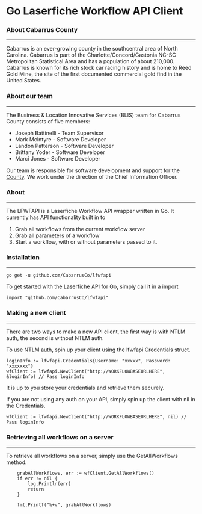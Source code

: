 # Go Laserfiche Workflow API Client

### About Cabarrus County
---
Cabarrus is an ever-growing county in the southcentral area of North Carolina. Cabarrus is part of the Charlotte/Concord/Gastonia NC-SC Metropolitan Statistical Area and has a population of about 210,000. Cabarrus is known for its rich stock car racing history and is home to Reed Gold Mine, the site of the first documented commercial gold find in the United States.

### About our team
---
The Business & Location Innovative Services (BLIS) team for Cabarrus County consists of five members:

+ Joseph Battinelli - Team Supervisor
+ Mark McIntyre - Software Developer
+ Landon Patterson - Software Developer
+ Brittany Yoder - Software Developer
+ Marci Jones - Software Developer

Our team is responsible for software development and support for the [County](https://www.cabarruscounty.us/departments/information-technology). We work under the direction of the Chief Information Officer.

### About
---
The LFWFAPI is a Laserfiche Workflow API wrapper written in Go. It currently has API functionality built in to

1. Grab all workflows from the current workflow server
2. Grab all parameters of a workflow
3. Start a workflow, with or without parameters passed to it.

### Installation
---
```
go get -u github.com/CabarrusCo/lfwfapi
```

To get started with the Laserfiche API for Go, simply call it in a import
```
import "github.com/CabarrusCo/lfwfapi"
```

### Making a new client
---
There are two ways to make a new API client, the first way is with NTLM auth, the second is without NTLM auth.

To use NTLM auth, spin up your client using the lfwfapi Credentials struct.

```
loginInfo := lfwfapi.Credentials{Username: "xxxxx", Password: "xxxxxxx"}
wfClient := lfwfapi.NewClient("http://WORKFLOWBASEURLHERE", &loginInfo) // Pass loginInfo
```
It is up to you store your credentials and retrieve them securely.

If you are not using any auth on your API, simply spin up the client with nil in the Credentials.

```
wfClient := lfwfapi.NewClient("http://WORKFLOWBASEURLHERE", nil) // Pass loginInfo
```

### Retrieving all workflows on a server
---
To retrieve all workflows on a server, simply use the GetAllWorkflows method.

```
	grabAllWorkflows, err := wfClient.GetAllWorkflows()
	if err != nil {
		log.Println(err)
		return
	}

	fmt.Printf("%+v", grabAllWorkflows)
  
```

